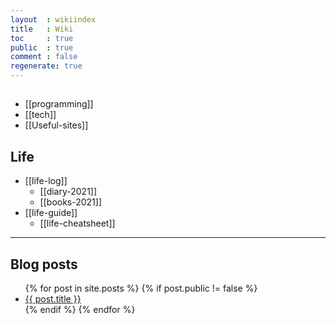 ```yaml
---
layout  : wikiindex
title   : Wiki
toc     : true
public  : true
comment : false
regenerate: true
---
```


## </dev>
* [[programming]]
* [[tech]]
* [[Useful-sites]]

## Life
* [[life-log]]
    * [[diary-2021]]
    * [[books-2021]]
* [[life-guide]]
    * [[life-cheatsheet]]

---
## Blog posts
<div>
    <ul>
{% for post in site.posts %}
    {% if post.public != false %}
        <li>
            <a class="post-link" href="{{ post.url | prepend: site.baseurl }}">
                {{ post.title }}
            </a>
        </li>
    {% endif %}
{% endfor %}
    </ul>
</div>

